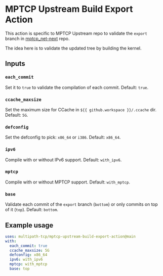 # MPTCP Upstream Build Export Action

This action is specific to MPTCP Upstream repo to validate the `export` branch
in [mptcp_net-next](https://github.com/multipath-tcp/mptcp_net-next) repo.

The idea here is to validate the updated tree by building the kernel.

## Inputs

### `each_commit`

Set it to `true` to validate the compilation of each commit. Default: `true`.

### `ccache_maxsize`

Set the maximum size for CCache in `${{ github.workspace }}/.ccache` dir.
Default: `5G`.

### `defconfig`

Set the defconfig to pick: `x86_64` or `i386`. Default: `x86_64`.

### `ipv6`

Compile with or without IPv6 support. Default: `with_ipv6`.

### `mptcp`

Compile with or without MPTCP support. Default: `with_mptcp`.

### `base`

Validate each commit of the `export` branch (`bottom`) or only commits on top of
it (`top`). Default: `bottom`.

## Example usage

```yaml
uses: multipath-tcp/mptcp-upstream-build-export-action@main
with:
  each_commit: true
  ccache_maxsize: 5G
  defconfig: x86_64
  ipv6: with_ipv6
  mptcp: with_mptcp
  base: top
```
